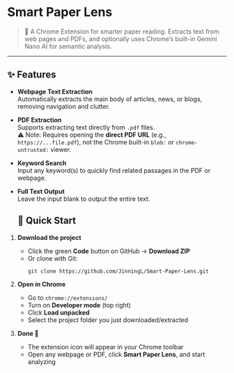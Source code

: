 # Smart Paper Lens

> 📖 A Chrome Extension for smarter paper reading. Extracts text from web pages and PDFs, and optionally uses Chrome’s built-in Gemini Nano AI for semantic analysis.

---

## ✨ Features

- **Webpage Text Extraction**  
  Automatically extracts the main body of articles, news, or blogs, removing navigation and clutter.

- **PDF Extraction**  
  Supports extracting text directly from `.pdf` files.  
  ⚠️ Note: Requires opening the **direct PDF URL** (e.g., `https://...file.pdf`), not the Chrome built-in `blob:` or `chrome-untrusted:` viewer.

- **Keyword Search**  
  Input any keyword(s) to quickly find related passages in the PDF or webpage.

- **Full Text Output**  
  Leave the input blank to output the entire text.

  ## 🔧 Quick Start

1. **Download the project**  
   - Click the green **Code** button on GitHub → **Download ZIP**  
   - Or clone with Git:  
     ```bash
     git clone https://github.com/JinningL/Smart-Paper-Lens.git
     ```

2. **Open in Chrome**  
   - Go to `chrome://extensions/`  
   - Turn on **Developer mode** (top right)  
   - Click **Load unpacked**  
   - Select the project folder you just downloaded/extracted  

3. **Done 🎉**  
   - The extension icon will appear in your Chrome toolbar  
   - Open any webpage or PDF, click **Smart Paper Lens**, and start analyzing  